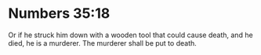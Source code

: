 # Numbers 35:18

Or if he struck him down with a wooden tool that could cause death, and he died, he is a murderer. The murderer shall be put to death.
